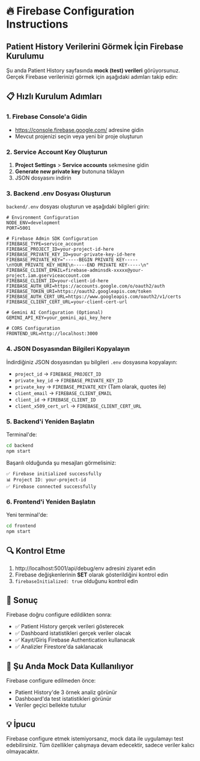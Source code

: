 # 🔥 Firebase Configuration Instructions

## Patient History Verilerini Görmek İçin Firebase Kurulumu

Şu anda Patient History sayfasında **mock (test) verileri** görüyorsunuz. Gerçek Firebase verilerinizi görmek için aşağıdaki adımları takip edin:

## 📋 Hızlı Kurulum Adımları

### 1. Firebase Console'a Gidin
- https://console.firebase.google.com/ adresine gidin
- Mevcut projenizi seçin veya yeni bir proje oluşturun

### 2. Service Account Key Oluşturun
1. **Project Settings** > **Service accounts** sekmesine gidin
2. **Generate new private key** butonuna tıklayın
3. JSON dosyasını indirin

### 3. Backend .env Dosyası Oluşturun

`backend/.env` dosyası oluşturun ve aşağıdaki bilgileri girin:

```env
# Environment Configuration
NODE_ENV=development
PORT=5001

# Firebase Admin SDK Configuration
FIREBASE_TYPE=service_account
FIREBASE_PROJECT_ID=your-project-id-here
FIREBASE_PRIVATE_KEY_ID=your-private-key-id-here
FIREBASE_PRIVATE_KEY="-----BEGIN PRIVATE KEY-----\nYOUR_PRIVATE_KEY_HERE\n-----END PRIVATE KEY-----\n"
FIREBASE_CLIENT_EMAIL=firebase-adminsdk-xxxxx@your-project.iam.gserviceaccount.com
FIREBASE_CLIENT_ID=your-client-id-here
FIREBASE_AUTH_URI=https://accounts.google.com/o/oauth2/auth
FIREBASE_TOKEN_URI=https://oauth2.googleapis.com/token
FIREBASE_AUTH_CERT_URL=https://www.googleapis.com/oauth2/v1/certs
FIREBASE_CLIENT_CERT_URL=your-client-cert-url

# Gemini AI Configuration (Optional)
GEMINI_API_KEY=your_gemini_api_key_here

# CORS Configuration
FRONTEND_URL=http://localhost:3000
```

### 4. JSON Dosyasından Bilgileri Kopyalayın

İndirdiğiniz JSON dosyasından şu bilgileri `.env` dosyasına kopyalayın:
- `project_id` → `FIREBASE_PROJECT_ID`
- `private_key_id` → `FIREBASE_PRIVATE_KEY_ID`
- `private_key` → `FIREBASE_PRIVATE_KEY` (Tam olarak, quotes ile)
- `client_email` → `FIREBASE_CLIENT_EMAIL`
- `client_id` → `FIREBASE_CLIENT_ID`
- `client_x509_cert_url` → `FIREBASE_CLIENT_CERT_URL`

### 5. Backend'i Yeniden Başlatın

Terminal'de:
```bash
cd backend
npm start
```

Başarılı olduğunda şu mesajları görmelisiniz:
```
✅ Firebase initialized successfully
📊 Project ID: your-project-id
✅ Firebase connected successfully
```

### 6. Frontend'i Yeniden Başlatın

Yeni terminal'de:
```bash
cd frontend
npm start
```

## 🔍 Kontrol Etme

1. http://localhost:5001/api/debug/env adresini ziyaret edin
2. Firebase değişkenlerinin **SET** olarak gösterildiğini kontrol edin
3. `firebaseInitialized: true` olduğunu kontrol edin

## 🎯 Sonuç

Firebase doğru configure edildikten sonra:
- ✅ Patient History gerçek verileri gösterecek
- ✅ Dashboard istatistikleri gerçek veriler olacak
- ✅ Kayıt/Giriş Firebase Authentication kullanacak
- ✅ Analizler Firestore'da saklanacak

## 🚨 Şu Anda Mock Data Kullanılıyor

Firebase configure edilmeden önce:
- Patient History'de 3 örnek analiz görünür
- Dashboard'da test istatistikleri görünür
- Veriler geçici bellekte tutulur

## 💡 İpucu

Firebase configure etmek istemiyorsanız, mock data ile uygulamayı test edebilirsiniz. Tüm özellikler çalışmaya devam edecektir, sadece veriler kalıcı olmayacaktır.
